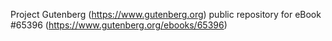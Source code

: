 Project Gutenberg (https://www.gutenberg.org) public repository for
eBook #65396 (https://www.gutenberg.org/ebooks/65396)
